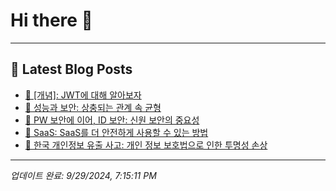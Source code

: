 # Hi there 👋
---
## 📕 Latest Blog Posts
- [📖 [개념]: JWT에 대해 알아보자](https://honge1122.tistory.com/81)
- [📖 성능과 보안: 상충되는 관계 속 균형](https://honge1122.tistory.com/80)
- [📖 PW 보안에 이어, ID 보안: 신원 보안의 중요성](https://honge1122.tistory.com/79)
- [📖 SaaS: SaaS를 더 안전하게 사용할 수 있는 방법](https://honge1122.tistory.com/78)
- [📖 한국 개인정보 유출 사고: 개인 정보 보호법으로 인한 투명성 손상](https://honge1122.tistory.com/77)

---
*업데이트 완료: 9/29/2024, 7:15:11 PM*